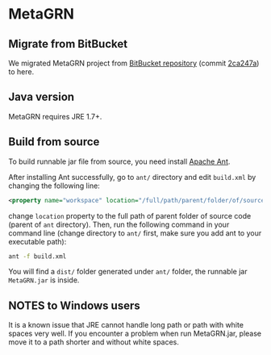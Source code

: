 # MetaGRN

## Migrate from BitBucket
We migrated MetaGRN project from [BitBucket repository](https://bitbucket.org/birc_ntu/metagrn) (commit [2ca247a](https://bitbucket.org/birc_ntu/metagrn/commits/2ca247ab413f823a3b782bc50c40e0c8ea8519ca)) to here.

## Java version
MetaGRN requires JRE 1.7+.

## Build from source
To build runnable jar file from source, you need install [Apache Ant](http://ant.apache.org/).

After installing Ant successfully, go to `ant/` directory and edit `build.xml` by changing the following line:

```xml
<property name="workspace" location="/full/path/parent/folder/of/source/code"/>
```

change `location` property to the full path of parent folder of source code (parent of `ant` directory). Then, run the following command in your command line (change directory to `ant/` first, make sure you add ant to your executable path):

```bash
ant -f build.xml
```

You will find a `dist/` folder generated under `ant/` folder, the runnable jar `MetaGRN.jar` is inside.

## NOTES to Windows users
It is a known issue that JRE cannot handle long path or path with white spaces very well. If you encounter a problem when run MetaGRN.jar, please move it to a path shorter and without white spaces.

